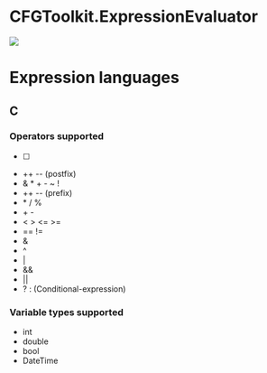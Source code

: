 # CFGToolkit.ExpressionEvaluator
[<img src="https://img.shields.io/nuget/vpre/CFGToolkit.ExpressionEvaluator.svg">]( https://www.nuget.org/packages/CFGToolkit.ExpressionEvaluator)

# Expression languages
## C
### Operators supported
* [ ]
* ++ -- (postfix)
* & \* + - ~ !
* ++ -- (prefix)
* \* / %	
* \+ \-
* < > <= >=
* == !=	
* &	
* ^	
* |	
* &&	
* ||
* ? :	(Conditional-expression)

### Variable types supported
* int
* double
* bool
* DateTime

